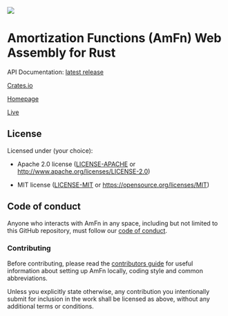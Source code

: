 [![](https://shiftleftsoftware.com/images/logo.png)](https://shiftleftsoftware.com)

Amortization Functions (AmFn) Web Assembly for Rust
===================================================
API Documentation: [latest release](https://docs.rs/amfnwasm)

[Crates.io](https://crates.io/crates/amfnwasm)

[Homepage](https://shiftleftsoftware.com)

[Live](https://shiftleftsoftware.com/amfnwasm/app/index.html)

## License

Licensed under (your choice):

 * Apache 2.0 license ([LICENSE-APACHE](LICENSE-APACHE) or
   http://www.apache.org/licenses/LICENSE-2.0)

 * MIT license ([LICENSE-MIT](LICENSE-MIT) or
   https://opensource.org/licenses/MIT)

## Code of conduct

Anyone who interacts with AmFn in any space, including but not limited to
this GitHub repository, must follow our [code of conduct](CODE_OF_CONDUCT.md).

### Contributing

Before contributing, please read the [contributors guide](CONTRIBUTING.md)
for useful information about setting up AmFn locally, coding style and common abbreviations.

Unless you explicitly state otherwise, any contribution you intentionally submit
for inclusion in the work shall be licensed as above, without any additional terms
or conditions.